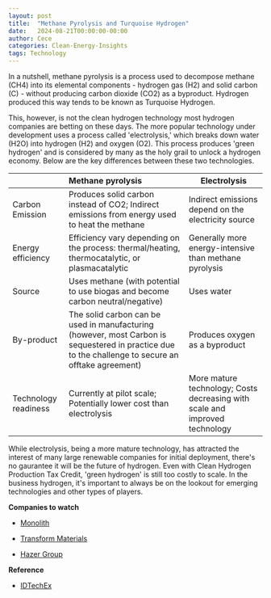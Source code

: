 ```yaml
---
layout: post
title:  "Methane Pyrolysis and Turquoise Hydrogen"
date:   2024-08-21T00:00:00-00:00
author: Cece
categories: Clean-Energy-Insights
tags: Technology
---
```


In a nutshell, methane pyrolysis is a process used to decompose methane (CH4) into its elemental components - hydrogen gas (H2) and solid carbon (C) - without producing carbon dioxide (CO2) as a byproduct. Hydrogen produced this way tends to be known as Turquoise Hydrogen.

This, however, is not the clean hydrogen technology most hydrogen companies are betting on these days. The more popular technology under development uses a process called 'electrolysis,' which breaks down water (H2O) into hydrogen (H2) and oxygen (O2). This process produces 'green hydrogen' and is considered by many as the holy grail to unlock a hydrogen economy. Below are the key differences between these two technologies.

|                      | Methane pyrolysis                                            | Electrolysis                                                 |
| -------------------- | :----------------------------------------------------------- | ------------------------------------------------------------ |
| Carbon Emission      | Produces solid carbon instead of CO2; Indirect emissions from energy used to heat the methane | Indirect emissions depend on the electricity source          |
| Energy efficiency    | Efficiency vary depending on the process: thermal/heating, thermocatalytic, or plasmacatalytic | Generally more energy-intensive than methane pyrolysis       |
| Source               | Uses methane (with potential to use biogas and become carbon neutral/negative) | Uses water                                                   |
| By-product           | The solid carbon can be used in manufacturing (however, most Carbon is sequestered in practice due to the challenge to secure an offtake agreement) | Produces oxygen as a byproduct                               |
| Technology readiness | Currently at pilot scale; Potentially lower cost than electrolysis | More mature technology; Costs decreasing with scale and improved technology |

While electrolysis, being a more mature technology, has attracted the interest of many large renewable companies for initial deployment, there's no gaurantee it will be the future of hydrogen. Even with Clean Hydrogen Production Tax Credit, 'green hydrogen' is still too costly to scale. In the business hydrogen, it's important to always be on the lookout for emerging technologies and other types of players.

**Companies to watch**

- [Monolith](https://monolith-corp.com/)

- [Transform Materials](https://www.transformmaterials.com/)

- [Hazer Group](https://hazergroup.com.au/)



**Reference**

- [IDTechEx](https://www.idtechex.com/en/research-article/methane-pyrolysis-unlocking-the-potential-of-turquoise-hydrogen/29395)
